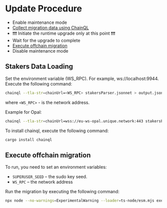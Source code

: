 # Update Procedure

- Enable maintenance mode
- [Collect migration data using ChainQL](#stakers-data-loading)
- ❗️❗️❗️ Initiate the runtime upgrade only at this point ❗️❗️❗️
- Wait for the upgrade to complete
- [Execute offchain migration](#execute-offchain-migration)
- Disable maintenance mode

## Stakers Data Loading

Set the environment variable (WS_RPC). For example, ws://localhost:9944. Execute the following command:

```sh
chainql --tla-str=chainUrl=<WS_RPC> stakersParser.jsonnet > output.json
```

where `<WS_RPC>` - is the network address.

Example for Opal:

```sh
chainql --tla-str=chainUrl=wss://eu-ws-opal.unique.network:443 stakersParser.jsonnet > output.json
```

To install chainql, execute the following command:

```sh
cargo install chainql
```

## Execute offchain migration

To run, you need to set an environment variables:
- `SUPERUSER_SEED` – the sudo key seed.
- `WS_RPC` – the network address

Run the migration by executing the following command:

```sh
npx node --no-warnings=ExperimentalWarning --loader=ts-node/esm.mjs executeMigration.ts
```
